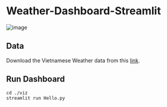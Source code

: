 # Weather-Dashboard-Streamlit
![image](https://user-images.githubusercontent.com/51774600/181279986-9e799073-11ec-426e-8cc0-cb6cfb43c239.png)


## Data
Download the Vietnamese Weather data from this
[link](https://studenthcmusedu-my.sharepoint.com/personal/21c11033_student_hcmus_edu_vn/_layouts/15/onedrive.aspx?login_hint=21C11033%40student%2Ehcmus%2Eedu%2Evn&id=%2Fpersonal%2F21c11033%5Fstudent%5Fhcmus%5Fedu%5Fvn%2FDocuments%2FDA%5Fendterm%2Fdata). 

## Run Dashboard
```
cd ./viz
streamlit run Hello.py
```
